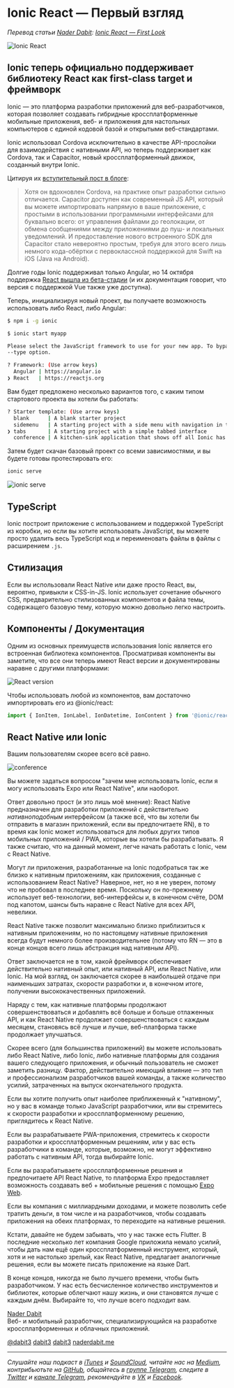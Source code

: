 # Ionic React — Первый взгляд

*Перевод статьи [Nader Dabit](https://twitter.com/dabit3): [Ionic React — First Look](https://dev.to/dabit3/ionic-react-first-look-104l)*

![Ionic React](images/IonicReact.png)

## Ionic теперь официально поддерживает библиотеку React как first-class target и фреймворк

Ionic — это платформа разработки приложений для веб-разработчиков, которая позволяет создавать гибридные кроссплатформенные мобильные приложения, веб- и приложения для настольных компьютеров с единой кодовой базой и открытыми веб-стандартами.

Ionic использовал Cordova исключительно в качестве API-прослойки для взаимодействия с нативными API, но теперь поддерживает как Cordova, так и Capacitor, новый кроссплатформенный движок, созданный внутри Ionic.

Цитируя их [вступительный пост в блоге](https://ionicframework.com/blog/announcing-ionic-react/):

> Хотя он вдохновлен Cordova, на практике опыт разработки сильно отличается. Capacitor доступен как современный JS API, который вы можете импортировать напрямую в ваше приложение, с простыми в использовании программными интерфейсами для буквально всего: от управления файлами до геолокации, от обмена сообщениями между приложениями до пуш- и локальных уведомлений. И предоставление нового встроенного SDK для Capacitor стало невероятно простым, требуя для этого всего лишь немного кода-обёртки с первоклассной поддержкой для Swift на iOS (Java на Android).

Долгие годы Ionic поддерживал только Angular, но 14 октября поддержка [React вышла из бета-стадии](https://ionicframework.com/blog/announcing-ionic-react/) (и их документация говорит, что версия с поддержкой Vue также уже доступна).

Теперь, инициализируя новый проект, вы получаете возможность использовать либо React, либо Angular:

```bash
$ npm i -g ionic

$ ionic start myapp

Please select the JavaScript framework to use for your new app. To bypass this prompt next time, supply a value for the
--type option.

? Framework: (Use arrow keys)
  Angular | https://angular.io
❯ React   | https://reactjs.org
```

Вам будет предложено несколько вариантов того, с каким типом стартового проекта вы хотели бы работать:

```bash
? Starter template: (Use arrow keys)
  blank      | A blank starter project
  sidemenu   | A starting project with a side menu with navigation in the content area
❯ tabs       | A starting project with a simple tabbed interface
  conference | A kitchen-sink application that shows off all Ionic has to offer
```

Затем будет скачан базовый проект со всеми зависимостями, и вы будете готовы протестировать его:

```bash
ionic serve
```

![ionic serve](images/ionicserve.jpg)

## TypeScript

Ionic построит приложение с использованием и поддержкой TypeScript из коробки, но если вы хотите использовать JavaScript, вы можете просто удалить весь TypeScript код и переименовать файлы в файлы с расширением `.js`.

## Стилизация

Если вы использовали React Native или даже просто React, вы, вероятно, привыкли к CSS-in-JS. Ionic использует сочетание обычного CSS, предварительно стилизованных компонентов и файла темы, содержащего базовую тему, которую можно довольно легко настроить.

## Компоненты / Документация

Одним из основных преимуществ использования Ionic является его встроенная библиотека компонентов. Просматривая компоненты вы заметите, что все они теперь имеют React версии и документированы наравне с другими платформами:

![React version](images/usage.png)

Чтобы использовать любой из компонентов, вам достаточно импортировать его из @ionic/react:

```js
import { IonItem, IonLabel, IonDatetime, IonContent } from '@ionic/react';
```

## React Native или Ionic

Вашим пользователям скорее всего всё равно.

![conference](images/conference.jpeg)

Вы можете задаться вопросом "зачем мне использовать Ionic, если я могу использовать Expo или React Native", или наоборот.

Ответ довольно прост (и это лишь моё мнение): React Native предназначен для разработки приложений с действительно _нативноподобным_ интерфейсом (а также всё, что вы хотели бы отправить в магазин приложений, если вы предпочитаете RN), в то время как Ionic может использоваться для любых других типов мобильных приложений / PWA, которые вы хотели бы разрабатывать. Я также считаю, что на данный момент, легче начать работать с Ionic, чем с React Native.

Могут ли приложения, разработанные на Ionic подобраться так же близко к нативным приложениям, как приложения, созданные с использованием React Native? Наверное, нет, но я не уверен, потому что не пробовал в последнее время. Поскольку он по-прежнему использует веб-технологии, веб-интерфейсы и, в конечном счёте, DOM под капотом, шансы быть наравне с React Native для всех API, невелики.

React Native также позволит максимально близко приблизиться к нативным приложениям, но по настоящему нативные приложения всегда будут немного более производительнее (потому что RN — это в конце концов всего лишь абстракция над нативным API).

Ответ заключается не в том, какой фреймворк обеспечивает действительно нативный опыт, или нативный API, или React Native, или Ionic. На мой взгляд, он заключается скорее в наибольшей отдаче при наименьших затратах, скорости разработки и, в конечном итоге, получении высококачественных приложений.

Наряду с тем, как нативные платформы продолжают совершенствоваться и добавлять всё больше и больше отлаженных API, и как React Native продолжает совершенствоваться с каждым месяцем, становясь всё лучше и лучше, веб-платформа также продолжает улучшаться.

Скорее всего (для большинства приложений) вы можете использовать либо React Native, либо Ionic, либо нативные платформы для создания вашего следующего приложения, и обычный пользователь не сможет заметить разницу. Фактор, действительно имеющий влияние — это тип и профессионализм разработчиков вашей команды, а также количество усилий, затраченных на выпуск окончательного продукта.

Если вы хотите получить опыт наиболее приближенный к "нативному", но у вас в команде только JavaScript разработчики, или вы стремитесь к скорости разработки и кроссплатформенному решению, приглядитесь к React Native.

Если вы разрабатываете PWA-приложения, стремитесь к скорости разработки и кроссплатформенным решениям, или у вас есть разработчики в команде, которые, возможно, не могут эффективно работать с нативным API, тогда выбирайте Ionic.

Если вы разрабатываете кроссплатформенные решения и предпочитаете API React Native, то платформа Expo предоставляет возможность создавать веб + мобильные решения с помощью [Expo Web](https://github.com/expo/examples).

Если вы компания с миллиардными доходами, и можете позволить себе тратить деньги, в том числе и на разработчиков, чтобы создавать приложения на обеих платформах, то переходите на нативные решения.

Кстати, давайте не будем забывать, что у нас также есть Flutter. В последние несколько лет компания Google приложила немало усилий, чтобы дать нам ещё один кроссплатформенный инструмент, который, хотя и не настолько зрелый, как React Native, предлагает аналогичные решения, если вы можете писать приложение на языке Dart.

В конце концов, никогда не было лучшего времени, чтобы быть разработчиком. У нас есть бесчисленное количество инструментов и библиотек, которые облегчают нашу жизнь, и они становятся лучше с каждым днём. Выбирайте то, что лучше всего подходит вам.

[Nader Dabit](https://dev.to/dabit3)  
Веб- и мобильный разработчик, специализирующийся на разработке кроссплатформенных и облачных приложений.

[@dabit3](https://dev.to/dabit3 "dev.to") [dabit3](http://twitter.com/dabit3 "twitter") [dabit3](http://github.com/dabit3 "github") [naderdabit.me](http://naderdabit.me/ "blog")

- - -
*Слушайте наш подкаст в [iTunes](https://itunes.apple.com/ru/podcast/девшахта/id1226773343) и [SoundCloud](https://soundcloud.com/devschacht), читайте нас на [Medium](https://medium.com/devschacht), контрибьютьте на [GitHub](https://github.com/devSchacht), общайтесь в [группе Telegram](https://t.me/devSchacht), следите в [Twitter](https://twitter.com/DevSchacht) и [канале Telegram](https://t.me/devSchachtChannel), рекомендуйте в [VK](https://vk.com/devschacht) и [Facebook](https://www.facebook.com/devSchacht).*
